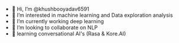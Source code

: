 - 👋 Hi, I’m @khushbooyadav6591
- 👀 I’m interested in machine learning and Data exploration analysis
- 🌱 I’m currently working deep learning
- 💞️ I’m looking to collaborate on NLP
- 🌱 learning conversational AI's (Rasa & Kore.AI)

<!---
khushbooyadav6591/khushbooyadav6591 is a ✨ special ✨ repository because its `README.md` (this file) appears on your GitHub profile.
You can click the Preview link to take a look at your changes.
--->

